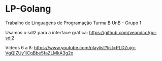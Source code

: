 # LP-Golang
Trabalho de Linguagens de Programação Turma B UnB - Grupo 1

Usamos o sdl2 para a interface gráfica: https://github.com/veandco/go-sdl2

Vídeos 6 a 8: https://www.youtube.com/playlist?list=PLDZujg-VgQlZUy1iCqBbe5faZLMkA3g2x
